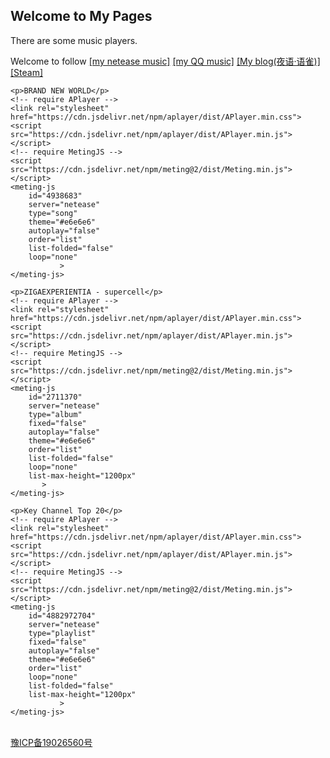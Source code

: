 <link rel="stylesheet" href="//unpkg.com/heti/umd/heti.min.css">
<script src="//unpkg.com/heti/umd/heti-addon.min.js"></script>
<script>
  const heti = new Heti('.heti');
  heti.autoSpacing(); // 自动进行中西文混排美化和标点挤压
</script>

<article class="entry heti">
	<h1>Welcome to My Pages</h1>	
	<p>There are some music players.</p>
	<p>Welcome to follow <a href="https://music.163.com/#/user/home?id=55641291" target="_blank">[my netease music]</a>
	<a href="https://y.qq.com/portal/profile.html?uin=7KcAoK4k7w6z" target="_blank">[my QQ music]</a>
	<a href="https://www.yuque.com/nightwords/blog" target="_blank">[My blog(夜语·语雀)]</a>
	<a href="https://steamcommunity.com/id/582155610/" target="_blank">[Steam]</a>	
	</p>
	<!-- require APlayer -->
	<link rel="stylesheet" href="https://cdn.jsdelivr.net/npm/aplayer/dist/APlayer.min.css">
	<script src="https://cdn.jsdelivr.net/npm/aplayer/dist/APlayer.min.js"></script>
	<!-- require MetingJS -->
	<script src="https://cdn.jsdelivr.net/npm/meting@2/dist/Meting.min.js"></script>
	<meting-js
	  id="7541685313"
	  server="tencent"
	  type="playlist"
	  fixed="false"
	  autoplay="false"
	  theme="#e6e6e6"
	  order="list"
	  list-folded="false"
	  list-max-height="330px"
		>
	</meting-js>

	<p>BRAND NEW WORLD</p>
	<!-- require APlayer -->
	<link rel="stylesheet" href="https://cdn.jsdelivr.net/npm/aplayer/dist/APlayer.min.css">
	<script src="https://cdn.jsdelivr.net/npm/aplayer/dist/APlayer.min.js"></script>
	<!-- require MetingJS -->
	<script src="https://cdn.jsdelivr.net/npm/meting@2/dist/Meting.min.js"></script>
	<meting-js
		id="4938683"
		server="netease"
		type="song"
		theme="#e6e6e6"
		autoplay="false"
		order="list"
		list-folded="false"
		loop="none"
			   >
	</meting-js>
	
	<p>ZIGAEXPERIENTIA - supercell</p>
	<!-- require APlayer -->
	<link rel="stylesheet" href="https://cdn.jsdelivr.net/npm/aplayer/dist/APlayer.min.css">
	<script src="https://cdn.jsdelivr.net/npm/aplayer/dist/APlayer.min.js"></script>
	<!-- require MetingJS -->
	<script src="https://cdn.jsdelivr.net/npm/meting@2/dist/Meting.min.js"></script>
	<meting-js
		id="2711370"
		server="netease"
		type="album"
		fixed="false"
		autoplay="false"
		theme="#e6e6e6"
		order="list"
		list-folded="false"
		loop="none"
		list-max-height="1200px"
		   >
	</meting-js>

	<p>Key Channel Top 20</p>
	<!-- require APlayer -->
	<link rel="stylesheet" href="https://cdn.jsdelivr.net/npm/aplayer/dist/APlayer.min.css">
	<script src="https://cdn.jsdelivr.net/npm/aplayer/dist/APlayer.min.js"></script>
	<!-- require MetingJS -->
	<script src="https://cdn.jsdelivr.net/npm/meting@2/dist/Meting.min.js"></script>
	<meting-js
		id="4882972704"
		server="netease"
		type="playlist"
		fixed="false"
		autoplay="false"
		theme="#e6e6e6"
		order="list"
		loop="none"
		list-folded="false"
		list-max-height="1200px"
			   >
	</meting-js>
<br><a href="http://www.beian.miit.gov.cn/" target="_blank">豫ICP备19026560号</a>
</article>



